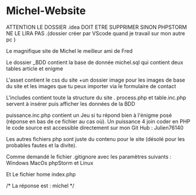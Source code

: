 # Michel-Website

ATTENTION LE DOSSIER .idea DOIT ETRE SUPPRIMER SINON PHPSTORM NE LE LIRA PAS .(dossier créer par VScode quand je travail sur mon autre pc )


Le magnifique site de Michel le meilleur ami de Fred

Le dossier _BDD contient la base de donnée michel.sql qui contient deux tables article et enigme

L'asset contient le css du site +un dossier image pour les images de base du site et les images que tu peux importer via le formulaire de contact

L'includes contient toute la structure du site .
process.php et table.inc.php servent à insérer puis afficher les données de la BDD 

puissance.inc.php contient un Jeu si tu répond bien à l'énigme posé (réponse en bas de ce fichier au cas où).
Un puissance 4 join coder en PHP le code source est accessible directement sur mon Git Hub : Julien76140

Les autres fichiers php sont juste du contenu pour le site (désolé pour les probables fautes et la divite).

Comme demandé le fichier .gitignore avec les paramètres suivants : Windows MacOs phpStorm et Linux

Et Le fichier home index.php

/*  La réponse est : michel  */ 
 
